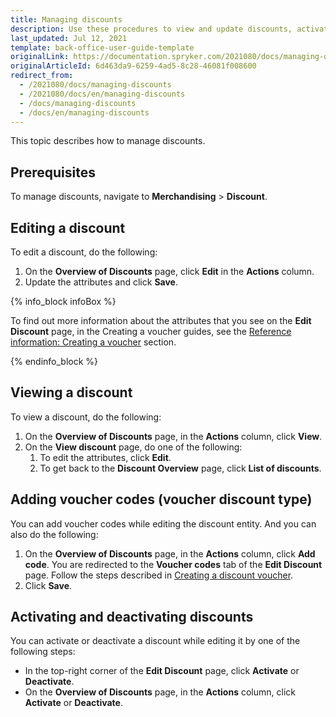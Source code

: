 ```yaml
---
title: Managing discounts
description: Use these procedures to view and update discounts, activate/deactivate discounts, and add voucher codes in the Back Office.
last_updated: Jul 12, 2021
template: back-office-user-guide-template
originalLink: https://documentation.spryker.com/2021080/docs/managing-discounts
originalArticleId: 6d463da9-6259-4ad5-8c28-46081f008600
redirect_from:
  - /2021080/docs/managing-discounts
  - /2021080/docs/en/managing-discounts
  - /docs/managing-discounts
  - /docs/en/managing-discounts
---
```


This topic describes how to manage discounts.

## Prerequisites

To manage discounts, navigate to **Merchandising** > **Discount**.

## Editing a discount

To edit a discount, do the following:
1. On the **Overview of Discounts** page, click **Edit** in the **Actions** column.
2. Update the attributes and click **Save**.

{% info_block infoBox %}

To find out more information about the attributes that you see on the **Edit Discount** page, in the Creating a voucher guides, see the [Reference information: Creating a voucher](/docs/scos/user/back-office-user-guides/{{page.version}}/merchandising/discount/creating-vouchers.html#reference-information-creating-a-voucher) section.

{% endinfo_block %}

## Viewing a discount

To view a discount, do the following:
1. On the **Overview of Discounts** page, in the **Actions** column, click **View**.
2. On the **View discount** page, do one of the following:
    1. To edit the attributes, click **Edit**.
    2. To get back to the **Discount Overview** page, click **List of discounts**.

## Adding voucher codes (voucher discount type)

You can add voucher codes while editing the discount entity.
And you can also do the following:
1. On the **Overview of Discounts** page, in the **Actions** column, click **Add code**.
You are redirected to the **Voucher codes** tab of the **Edit Discount** page.
    Follow the steps described in [Creating a discount voucher](/docs/scos/user/back-office-user-guides/{{page.version}}/merchandising/discount/creating-vouchers.html).
3. Click **Save**.

## Activating and deactivating discounts

You can activate or deactivate a discount while editing it by one of the following steps:

* In the top-right corner of the **Edit Discount** page, click **Activate** or **Deactivate**.
* On the **Overview of Discounts** page, in the **Actions** column, click **Activate** or **Deactivate**.
